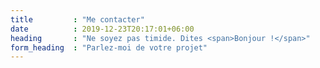 ```yaml
---
title         : "Me contacter"
date          : 2019-12-23T20:17:01+06:00
heading       : "Ne soyez pas timide. Dites <span>Bonjour !</span>"
form_heading  : "Parlez-moi de votre projet"
---
```


